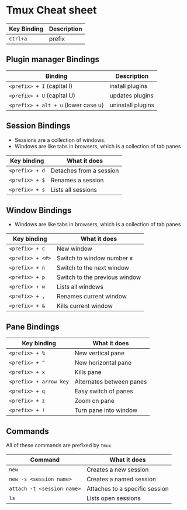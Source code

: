 # Tmux Cheat sheet

| Key Binding | Description |
| ----------- | ----------- |
| `ctrl+a`    | prefix      |

## Plugin manager Bindings

| Binding                             | Description       |
| ----------------------------------- | ----------------- |
| `<prefix> + I` (capital I)          | install plugins   |
| `<prefix> + U` (capital U)          | updates plugins   |
| `<prefix> + alt + u` (lower case u) | uninstall plugins |

## Session Bindings

- Sessions are a collection of windows.
- Windows are like tabs in browsers, which is a collection of tab panes

| Key binding    | What it does            |
| -------------- | ----------------------- |
| `<prefix> + d` | Detaches from a session |
| `<prefix> + $` | Renames a session       |
| `<prefix> + s` | Lists all sessions      |

## Window Bindings

- Windows are like tabs in browsers, which is a collection of tab panes

| Key binding      | What it does                  |
| ---------------- | ----------------------------- |
| `<prefix> + c`   | New window                    |
| `<prefix> + <#>` | Switch to window number `#`   |
| `<prefix> + n`   | Switch to the next window     |
| `<prefix> + p`   | Switch to the previous window |
| `<prefix> + w`   | Lists all windows             |
| `<prefix> + ,`   | Renames current window        |
| `<prefix> + &`   | Kills current window          |

## Pane Bindings

| Key binding            | What it does             |
| ---------------------- | ------------------------ |
| `<prefix> + %`         | New vertical pane        |
| `<prefix> + "`         | New horizontal pane      |
| `<prefix> + x`         | Kills pane               |
| `<prefix> + arrow key` | Alternates between panes |
| `<prefix> + q`         | Easy switch of panes     |
| `<prefix> + z`         | Zoom on pane             |
| `<prefix> + !`         | Turn pane into window    |

## Commands

All of these commands are prefixed by `tmux`.

| Command                    | What it does                   |
| -------------------------- | ------------------------------ |
| `new`                      | Creates a new session          |
| `new -s <session name>`    | Creates a named session        |
| `attach -t <session name>` | Attaches to a specific session |
| `ls`                       | Lists open sessions            |
